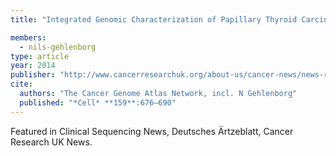 ```yaml
---
title: "Integrated Genomic Characterization of Papillary Thyroid Carcinoma"

members:
  - nils-gehlenborg
type: article
year: 2014
publisher: "http://www.cancerresearchuk.org/about-us/cancer-news/news-report/2014-10-23-large-study-sheds-light-on-the-genetic-causes-of-thyroid-cancer"
cite:
  authors: "The Cancer Genome Atlas Network, incl. N Gehlenborg"
  published: "*Cell* **159**:676–690"
---
```

Featured in Clinical Sequencing News, Deutsches Ärtzeblatt, Cancer Research UK News.

